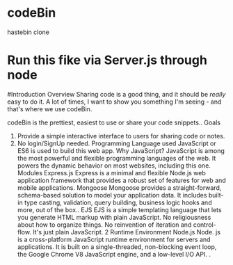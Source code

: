 # codeBin
hastebin clone
# Run this fike via Server.js through node
#Introduction
Overview
Sharing code is a good thing, and it should be _really_ easy to do it.
A lot of times, I want to show you something I'm seeing - and that's where we
use codeBin.

codeBin is the prettiest, easiest to use or share your code snippets..
Goals
1. Provide a simple interactive interface to users for sharing code or notes.
2. No login/SignUp needed.
Programming Language used
JavaScript or ES6 is used to build this web app.
Why JavaScript?
JavaScript is among the most powerful and flexible programming languages of the web. It
powers the dynamic behavior on most websites, including this one.
Modules
Express.js
Express is a minimal and flexible Node.js web application framework that provides a robust
set of features for web and mobile applications.
Mongoose
Mongoose provides a straight-forward, schema-based solution to model your application
data. It includes built-in type casting, validation, query building, business logic hooks and
more, out of the box..
EJS
EJS is a simple templating language that lets you generate HTML markup with plain
JavaScript. No religiousness about how to organize things. No reinvention of iteration
and control-flow. It's just plain JavaScript.
2
Runtime Environment
Node.js
Node. js is a cross-platform JavaScript runtime environment for servers and
applications. It is built on a single-threaded, non-blocking event loop, the Google Chrome
V8 JavaScript engine, and a low-level I/O API. .
